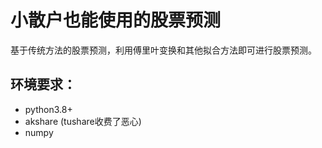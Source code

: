 # 小散户也能使用的股票预测
基于传统方法的股票预测，利用傅里叶变换和其他拟合方法即可进行股票预测。
## 环境要求：
* python3.8+
* akshare (tushare收费了恶心)
* numpy
